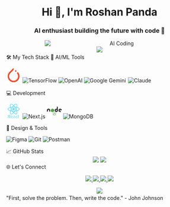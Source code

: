 <h1 align="center">Hi 👋, I'm Roshan Panda</h1> <h3 align="center">AI enthusiast building the future with code 🤖</h3><div align="center"> <img align="right" alt="AI Coding" width="400" src="https://media.giphy.com/media/Ll22OhMLAlVDb8UQWe/giphy.gif"> <br> <img src="https://readme-typing-svg.herokuapp.com?color=00F715&center=true&vCenter=true&width=600&lines=Full-Stack+Developer;AI+Explorer;Open+Source+Contributor;Tech+Content+Creator;Problem+Solver"> </div>
🛠️ My Tech Stack
🤖 AI/ML Tools
<p align="left"> <img src="https://raw.githubusercontent.com/devicons/devicon/master/icons/pytorch/pytorch-original.svg" alt="PyTorch" width="40" height="40"/> <img src="https://www.vectorlogo.zone/logos/tensorflow/tensorflow-icon.svg" alt="TensorFlow" width="40" height="40"/> <img src="https://upload.wikimedia.org/wikipedia/commons/4/4d/OpenAI_Logo.svg" alt="OpenAI" width="40" height="40"/> <img src="https://www.svgrepo.com/show/374094/gemini.svg" alt="Google Gemini" width="40" height="40"/> <img src="https://logos-world.net/wp-content/uploads/2023/03/Anthropic-Logo.png" alt="Claude" width="40" height="40" style="background:white;padding:2px"/> </p>
💻 Development
<p align="left"> <img src="https://raw.githubusercontent.com/devicons/devicon/master/icons/react/react-original-wordmark.svg" alt="React" width="40" height="40"/> <img src="https://cdn.worldvectorlogo.com/logos/nextjs-2.svg" alt="Next.js" width="40" height="40"/> <img src="https://raw.githubusercontent.com/devicons/devicon/master/icons/nodejs/nodejs-original-wordmark.svg" alt="Node.js" width="40" height="40"/> <img src="https://www.vectorlogo.zone/logos/mongodb/mongodb-icon.svg" alt="MongoDB" width="40" height="40"/> </p>
🎨 Design & Tools
<p align="left"> <img src="https://www.vectorlogo.zone/logos/figma/figma-icon.svg" alt="Figma" width="40" height="40"/> <img src="https://www.vectorlogo.zone/logos/git-scm/git-scm-icon.svg" alt="Git" width="40" height="40"/> <img src="https://www.vectorlogo.zone/logos/getpostman/getpostman-icon.svg" alt="Postman" width="40" height="40"/> </p>
📈 GitHub Stats
<div align="center"> <img width="48%" src="https://github-readme-stats.vercel.app/api?username=roshanpanda666&show_icons=true&theme=vision-friendly-dark" /> <img width="48%" src="https://github-readme-streak-stats.herokuapp.com/?user=roshanpanda666&theme=vision-friendly-dark" /> </div>
🌐 Let's Connect
<p align="center"> <a href="https://twitter.com/roshan_panda007" target="_blank"> <img src="https://img.shields.io/badge/Twitter-1DA1F2?style=for-the-badge&logo=twitter&logoColor=white"/> </a> <a href="https://www.linkedin.com/in/sabyasachi-panda-7b1b7a1bb/" target="_blank"> <img src="https://img.shields.io/badge/LinkedIn-0077B5?style=for-the-badge&logo=linkedin&logoColor=white"/> </a> <a href="https://connect-card-of-roshan.vercel.app/" target="_blank"> <img src="https://img.shields.io/badge/Portfolio-FF4088?style=for-the-badge&logo=ko-fi&logoColor=white"/> </a> <a href="mailto:your-email@example.com"> <img src="https://img.shields.io/badge/Gmail-D14836?style=for-the-badge&logo=gmail&logoColor=white"/> </a> </p>
<div align="center"> <img src="https://visitcount.itsvg.in/api?id=roshanpanda666&label=Profile%20Views&color=12&icon=5&pretty=true" /> </div>
"First, solve the problem. Then, write the code." - John Johnson
